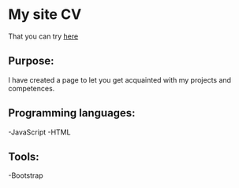 # My site CV

That you can try [here](https://mrrusfr.github.io/portfolio/)

## Purpose:

I have created a page to let you  get acquainted with my projects and competences.
  
## Programming languages:

-JavaScript
-HTML

## Tools:

-Bootstrap
